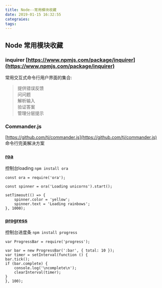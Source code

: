 ```yaml
---
title: Node--常用模块收藏
date: 2019-01-15 16:32:55
categraies:
tags:
---
```


## Node 常用模块收藏

### inquirer [https://www.npmjs.com/package/inquirer](https://www.npmjs.com/package/inquirer)
常用交互式命令行用户界面的集合:
>提供错误反馈  
>问问题  
>解析输入  
>验证答案  
>管理分层提示  

### Commander.js
[https://github.com/tj/commander.js](https://github.com/tj/commander.js) 命令行完美解决方案

### [roa](https://www.npmjs.com/package/ora)

控制台loading `npm install ora`

    const ora = require('ora');

    const spinner = ora('Loading unicorns').start();

    setTimeout(() => {
        spinner.color = 'yellow';
        spinner.text = 'Loading rainbows';
    }, 1000);

### [progress](https://www.npmjs.com/package/progress)

控制台进度条 `npm install progress`

    var ProgressBar = require('progress');

    var bar = new ProgressBar(':bar', { total: 10 });
    var timer = setInterval(function () {
    bar.tick();
    if (bar.complete) {
        console.log('\ncomplete\n');
        clearInterval(timer);
    }
    }, 100);